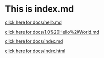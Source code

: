 # This is index.md

[click here for docs/hello.md](docs/hello.md)

[click here for docs/1.0%20Hello%20World.md](docs/1.0%20Hello%20World.md)

[click here for docs/index.md](docs/index.md)

[click here for docs/index.html](docs/index.html)
